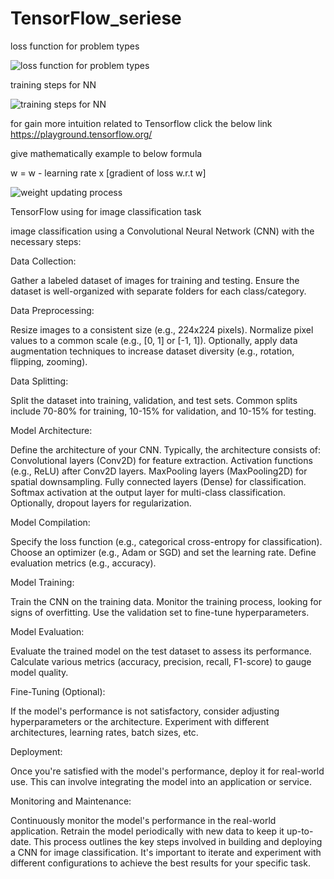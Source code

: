 # TensorFlow_seriese

loss function for problem types

![loss function for problem types](https://github.com/warunasrinath/TensorFlow_seriese/assets/56961480/6ff1697a-90c6-4709-b91c-dd4698def446)

training steps for NN

![training steps for NN](https://github.com/warunasrinath/TensorFlow_seriese/assets/56961480/1a68a20d-59e6-4e64-8f4d-64efe9ab5d8d)

for gain more intuition related to Tensorflow click the below link
https://playground.tensorflow.org/

give mathematically   example to below formula 

w = w - learning rate x [gradient of loss w.r.t w]

![weight updating process](https://github.com/warunasrinath/TensorFlow_seriese/assets/56961480/463b54f2-fc35-4934-a3ba-9d401b37ea1d)

TensorFlow using for image classification task

image classification using a Convolutional Neural Network (CNN) with the necessary steps:

Data Collection:

Gather a labeled dataset of images for training and testing.
Ensure the dataset is well-organized with separate folders for each class/category.

Data Preprocessing:

Resize images to a consistent size (e.g., 224x224 pixels).
Normalize pixel values to a common scale (e.g., [0, 1] or [-1, 1]).
Optionally, apply data augmentation techniques to increase dataset diversity (e.g., rotation, flipping, zooming).

Data Splitting:

Split the dataset into training, validation, and test sets.
Common splits include 70-80% for training, 10-15% for validation, and 10-15% for testing.

Model Architecture:

Define the architecture of your CNN.
Typically, the architecture consists of:
Convolutional layers (Conv2D) for feature extraction.
Activation functions (e.g., ReLU) after Conv2D layers.
MaxPooling layers (MaxPooling2D) for spatial downsampling.
Fully connected layers (Dense) for classification.
Softmax activation at the output layer for multi-class classification.
Optionally, dropout layers for regularization.

Model Compilation:

Specify the loss function (e.g., categorical cross-entropy for classification).
Choose an optimizer (e.g., Adam or SGD) and set the learning rate.
Define evaluation metrics (e.g., accuracy).

Model Training:

Train the CNN on the training data.
Monitor the training process, looking for signs of overfitting.
Use the validation set to fine-tune hyperparameters.


Model Evaluation:

Evaluate the trained model on the test dataset to assess its performance.
Calculate various metrics (accuracy, precision, recall, F1-score) to gauge model quality.

Fine-Tuning (Optional):

If the model's performance is not satisfactory, consider adjusting hyperparameters or the architecture.
Experiment with different architectures, learning rates, batch sizes, etc.

Deployment:

Once you're satisfied with the model's performance, deploy it for real-world use.
This can involve integrating the model into an application or service.

Monitoring and Maintenance:

Continuously monitor the model's performance in the real-world application.
Retrain the model periodically with new data to keep it up-to-date.
This process outlines the key steps involved in building and deploying a CNN for image classification. It's important to iterate and experiment with different configurations to achieve the best results for your specific task.



